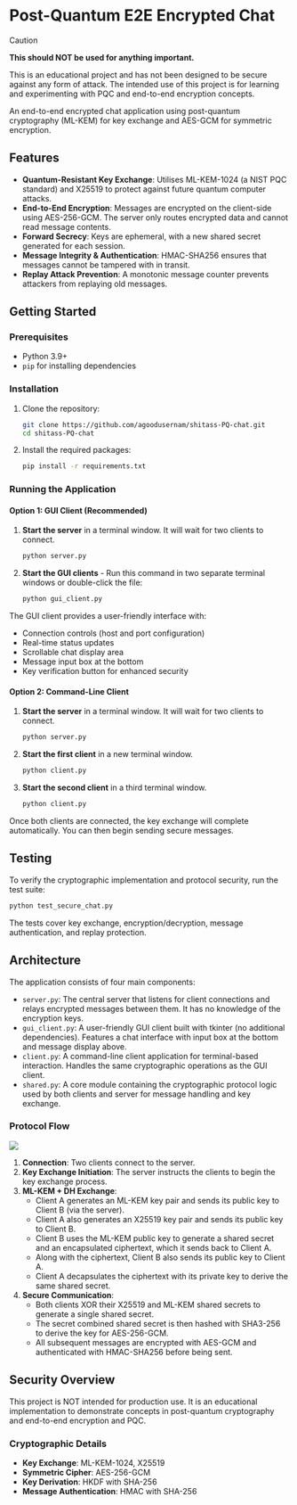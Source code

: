# Post-Quantum E2E Encrypted Chat

> [!CAUTION]
> **This should NOT be used for anything important.**
>
> This is an educational project and has not been designed to be secure
> against any form of attack. The intended use of this project
> is for learning and experimenting with PQC and end-to-end encryption concepts.

An end-to-end encrypted chat application using post-quantum cryptography (ML-KEM) for key exchange and AES-GCM for symmetric encryption.

## Features

-   **Quantum-Resistant Key Exchange**: Utilises ML-KEM-1024 (a NIST PQC standard) and X25519 to protect 
against future quantum computer attacks.
-   **End-to-End Encryption**: Messages are encrypted on the client-side using AES-256-GCM. 
The server only routes encrypted data and cannot read message contents.
-   **Forward Secrecy**: Keys are ephemeral, with a new shared secret generated for each session.
-   **Message Integrity & Authentication**: HMAC-SHA256 ensures that messages cannot be tampered with in transit.
-   **Replay Attack Prevention**: A monotonic message counter prevents attackers from replaying old messages.

## Getting Started

### Prerequisites

-   Python 3.9+
-   `pip` for installing dependencies

### Installation

1.  Clone the repository:
    ```bash
    git clone https://github.com/agoodusernam/shitass-PQ-chat.git
    cd shitass-PQ-chat
    ```

2.  Install the required packages:
    ```bash
    pip install -r requirements.txt
    ```

### Running the Application

#### Option 1: GUI Client (Recommended)

1.  **Start the server** in a terminal window. It will wait for two clients to connect.
    ```bash
    python server.py
    ```

2.  **Start the GUI clients** - Run this command in two separate terminal windows or double-click the file:
    ```bash
    python gui_client.py
    ```

The GUI client provides a user-friendly interface with:
- Connection controls (host and port configuration)
- Real-time status updates
- Scrollable chat display area
- Message input box at the bottom
- Key verification button for enhanced security

#### Option 2: Command-Line Client

1.  **Start the server** in a terminal window. It will wait for two clients to connect.
    ```bash
    python server.py
    ```

2.  **Start the first client** in a new terminal window.
    ```bash
    python client.py
    ```

3.  **Start the second client** in a third terminal window.
    ```bash
    python client.py
    ```

Once both clients are connected, the key exchange will complete automatically. You can then begin sending secure messages.

## Testing

To verify the cryptographic implementation and protocol security, run the test suite:

```bash
python test_secure_chat.py
```

The tests cover key exchange, encryption/decryption, message authentication, and replay protection.

## Architecture

The application consists of four main components:

-   `server.py`: The central server that listens for client connections and relays 
encrypted messages between them. It has no knowledge of the encryption keys.
-   `gui_client.py`: A user-friendly GUI client built with tkinter (no additional dependencies). 
Features a chat interface with input box at the bottom and message display above.
-   `client.py`: A command-line client application for terminal-based interaction. 
Handles the same cryptographic operations as the GUI client.
-   `shared.py`: A core module containing the cryptographic protocol logic used 
by both clients and server for message handling and key exchange.

### Protocol Flow

[![](https://mermaid.ink/img/pako:eNq1V91O4zgUfhUrV1SbMk36A1S7SG0aoIIW1HZGM6tKkUkMsUjtrOMAHcTtXuzlSvuC8yR77CRtStqySLO9qBL7-Px855zPJy-GzwNidI2E_JES5pMBxfcCL-YMwS_GQlKfxphJ5FgIJ8iJKIGXXnV_qranRDwSseWwXTrc37LfVPvusxQ4l5qzTGrMJUEclIIDpmN30U2IE4KsLnI4Y8SXlDMwK9M4k3es-unpdLWLJEdJySnH3ru9tgYyWTDoCVOZoDsukI187VtSOMdjWUidpVGULWozzb1m1G8KEk4TrLiTL-7EO_t8dbXeLEXdNNeu-BFPSIL8VeTZCcKCd-CCh0uyBID9ELN7goaMSorXGrQzgOlwPJwNezPXu3S_ee5X56I3PnermrvonDAiMKyMruqX7qhuNewWeiDLGFPx6634dLoSIHFIFvAYoa92u22dFFKb6Srb85QX6ABMJeCgieL0NqK-B-e8nomC0MsXerWS8xDhhKdgr6LpHWggBRfLW0EDdIFZkIT4gaCDLCr0469_cq9rFR12CYRdMWokXObjOEkjJQh1UI4G_fjzb3QAPRASIcmzNOHgwgMfBAlq-rDDF7GKCqLOltFvuY2D5MHrAzgPXs8LwtpmeW-AMHGnN9fjqVuCtGyy5FC_DG-_tlkbW-AtNG-rkP2e97TnfeW5jnNA1iCtnUNPVIYoFvQR1kuQrVHSh32-uKWMBGtDawGdw5UPuS1QCEljvljGmj9Ac4IOLi4HZzUERYCobo-IfgdnQkwzgZ111OfgZM4MiPEnpG2ht16VFG9orfDOCIsHtYdI0a6gKo6IJJsJ2UiFcz26uXJn7mZL7BDZ2xCtjCu-AEp31C-RxP7AgwxVGRKU4AX8kUTVGrqjEIGAHDKp0S96K6uyDPpfir4ZXJTXayWOUAEPaBJHeFlWqXk5BW5FjxV_dTMoPz94rhLnZ5BLdBJUXktaEvRIMUTqp0JXCtBylAUZh5zBEo4iE5Jej0GB6jsi_cNagX-Z--AKGJ4Nnd5seD3WfQo-kaCLpEjJpzscJWQn2ZWPVlngY4qt3Yr31kxbXVEahRGkHd8DRDvkh9taC90JvnjbMIXJiPO40A6kskjZRraqzJP390J7omkj16_sqVedogmWfkjkelWVxBMWQUHaihwyAuq507rd7tTPnVHpis-z546dybebmTvwRu502jsHmvV5yiQRJpABTFRltq29uf9XiczJCGgid3trcPYqON1ipQj_Q0hAsTokxUO6DpZz9o6V_xtC-ydAaH0MQutnQ_hmAFMjYT7nBjTJJ7WkWjbO1dAdz7zBcOpcj8euM6tWxtur1p1tj2jfgKgmjs2ZvZrsPvYflJwadKFxNTViBtyuFWbDeB6lYRr3MCoZXUUfpgEzzwKrV-NFicwNqeagudGFxwBusbkxZ69wBmb83zlfFMcET-9Do6vZxzTSOIDbPf_uWK0KsEaEo8rA6FqN9pHWYnRfjGf9fmi1OnbT7jRaJ8eNFuwujW7dOjrpHNod67jVOLYbTctuv5rGd23ZPjzptI5OGm37yLIb7WO7YxokoJKLUfYBpL-DXv8FpggyiQ?type=png)](https://mermaid.live/edit#pako:eNq1V91O4zgUfhUrV1SbMk36A1S7SG0aoIIW1HZGM6tKkUkMsUjtrOMAHcTtXuzlSvuC8yR77CRtStqySLO9qBL7-Px855zPJy-GzwNidI2E_JES5pMBxfcCL-YMwS_GQlKfxphJ5FgIJ8iJKIGXXnV_qranRDwSseWwXTrc37LfVPvusxQ4l5qzTGrMJUEclIIDpmN30U2IE4KsLnI4Y8SXlDMwK9M4k3es-unpdLWLJEdJySnH3ru9tgYyWTDoCVOZoDsukI187VtSOMdjWUidpVGULWozzb1m1G8KEk4TrLiTL-7EO_t8dbXeLEXdNNeu-BFPSIL8VeTZCcKCd-CCh0uyBID9ELN7goaMSorXGrQzgOlwPJwNezPXu3S_ee5X56I3PnermrvonDAiMKyMruqX7qhuNewWeiDLGFPx6634dLoSIHFIFvAYoa92u22dFFKb6Srb85QX6ABMJeCgieL0NqK-B-e8nomC0MsXerWS8xDhhKdgr6LpHWggBRfLW0EDdIFZkIT4gaCDLCr0469_cq9rFR12CYRdMWokXObjOEkjJQh1UI4G_fjzb3QAPRASIcmzNOHgwgMfBAlq-rDDF7GKCqLOltFvuY2D5MHrAzgPXs8LwtpmeW-AMHGnN9fjqVuCtGyy5FC_DG-_tlkbW-AtNG-rkP2e97TnfeW5jnNA1iCtnUNPVIYoFvQR1kuQrVHSh32-uKWMBGtDawGdw5UPuS1QCEljvljGmj9Ac4IOLi4HZzUERYCobo-IfgdnQkwzgZ111OfgZM4MiPEnpG2ht16VFG9orfDOCIsHtYdI0a6gKo6IJJsJ2UiFcz26uXJn7mZL7BDZ2xCtjCu-AEp31C-RxP7AgwxVGRKU4AX8kUTVGrqjEIGAHDKp0S96K6uyDPpfir4ZXJTXayWOUAEPaBJHeFlWqXk5BW5FjxV_dTMoPz94rhLnZ5BLdBJUXktaEvRIMUTqp0JXCtBylAUZh5zBEo4iE5Jej0GB6jsi_cNagX-Z--AKGJ4Nnd5seD3WfQo-kaCLpEjJpzscJWQn2ZWPVlngY4qt3Yr31kxbXVEahRGkHd8DRDvkh9taC90JvnjbMIXJiPO40A6kskjZRraqzJP390J7omkj16_sqVedogmWfkjkelWVxBMWQUHaihwyAuq507rd7tTPnVHpis-z546dybebmTvwRu502jsHmvV5yiQRJpABTFRltq29uf9XiczJCGgid3trcPYqON1ipQj_Q0hAsTokxUO6DpZz9o6V_xtC-ydAaH0MQutnQ_hmAFMjYT7nBjTJJ7WkWjbO1dAdz7zBcOpcj8euM6tWxtur1p1tj2jfgKgmjs2ZvZrsPvYflJwadKFxNTViBtyuFWbDeB6lYRr3MCoZXUUfpgEzzwKrV-NFicwNqeagudGFxwBusbkxZ69wBmb83zlfFMcET-9Do6vZxzTSOIDbPf_uWK0KsEaEo8rA6FqN9pHWYnRfjGf9fmi1OnbT7jRaJ8eNFuwujW7dOjrpHNod67jVOLYbTctuv5rGd23ZPjzptI5OGm37yLIb7WO7YxokoJKLUfYBpL-DXv8FpggyiQ)
1.  **Connection**: Two clients connect to the server.
2.  **Key Exchange Initiation**: The server instructs the clients to begin the key exchange process.
3.  **ML-KEM + DH Exchange**:
    -   Client A generates an ML-KEM key pair and sends its public key to Client B (via the server).
    -   Client A also generates an X25519 key pair and sends its public key to Client B.
    -   Client B uses the ML-KEM public key to generate a shared secret and an encapsulated ciphertext, which it sends back to Client A.
    -   Along with the ciphertext, Client B also sends its public key to Client A.
    -   Client A decapsulates the ciphertext with its private key to derive the same shared secret.
4.  **Secure Communication**:
    -   Both clients XOR their X25519 and ML-KEM shared secrets to generate a single shared secret.
    -   The secret combined shared secret is then hashed with SHA3-256 to derive the key for AES-256-GCM.
    -   All subsequent messages are encrypted with AES-GCM and authenticated with HMAC-SHA256 before being sent.

## Security Overview

This project is NOT intended for production use. It is an educational implementation to 
demonstrate concepts in post-quantum cryptography and end-to-end encryption and PQC.


### Cryptographic Details

-   **Key Exchange**: ML-KEM-1024, X25519
-   **Symmetric Cipher**: AES-256-GCM
-   **Key Derivation**: HKDF with SHA-256
-   **Message Authentication**: HMAC with SHA-256
